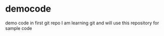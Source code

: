 # democode
demo code in first git repo
I am learning git and will use this repository for sample code
